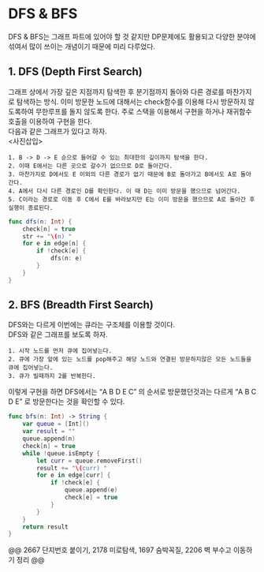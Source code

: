 # DFS & BFS
DFS & BFS는 그래프 파트에 있어야 할 것 같지만 DP문제에도 활용되고 다양한 분야에 섞여서 많이 쓰이는 개념이기 때문에 미리 다루었다.
## 1. DFS (Depth First Search)
그래프 상에서 가장 깊은 지점까지 탐색한 후 분기점까지 돌아와 다른 경로를 마찬가지로 탐색하는 방식. 이미 방문한 노드에 대해서는 check함수를 이용해 다시 방문하지 않도록하여 무한루프를 돌지 않도록 한다. 주로 스택을 이용해서 구현을 하거나 재귀함수 호출을 이용하여 구현을 한다.  
다음과 같은 그래프가 있다고 하자.  
<사진삽입>  
```
1. B -> D -> E 순으로 들어갈 수 있는 최대한의 깊이까지 탐색을 한다.
2. 이때 E에서는 다른 곳으로 갈수가 없으므로 D로 돌아간다. 
3. 마찬가지로 D에서도 E 이외의 다른 경로가 없기 때문에 B로 돌아가고 B에서도 A로 돌아간다.
4. A에서 다시 다른 경로인 D를 확인한다. 이 때 D는 이미 방문을 했으므로 넘어간다.
5. C이라는 경로로 이동 후 C에서 E를 바라보지만 E는 이미 방문을 했으므로 A로 돌아간 후 실행이 종료된다.
```
```swift
func dfs(n: Int) {
    check[n] = true
    str += "\(n) "
    for e in edge[n] {
        if !check[e] {
            dfs(n: e)
        }
    }
}
```
## 2. BFS (Breadth First Search)
DFS와는 다르게 이번에는 큐라는 구조체를 이용할 것이다.  
DFS와 같은 그래프를 보도록 하자.
```
1. 시작 노드를 먼저 큐에 집어넣는다.
2. 큐에 가장 앞에 있는 노드를 pop해주고 해당 노드와 연결된 방문하지않은 모든 노드들을 큐에 집어넣는다.
3. 큐가 빌때까지 2를 반복한다.
```
이렇게 구현을 하면 DFS에서는 “A B D E C” 의 순서로 방문했던것과는 다르게 “A B C D E” 로 방문한다는 것을 확인할 수 있다. 
```swift
func bfs(n: Int) -> String {
    var queue = [Int]()
    var result = ""
    queue.append(n)
    check[n] = true
    while !queue.isEmpty {
        let curr = queue.removeFirst()
        result += "\(curr) "
        for e in edge[curr] {
            if !check[e] {
                queue.append(e)
                check[e] = true
            }
        }
    }
    return result
}
```
@@ 2667 단지번호 붙이기, 2178 미로탐색, 1697 숨박꼭질, 2206 벽 부수고 이동하기 정리 @@
